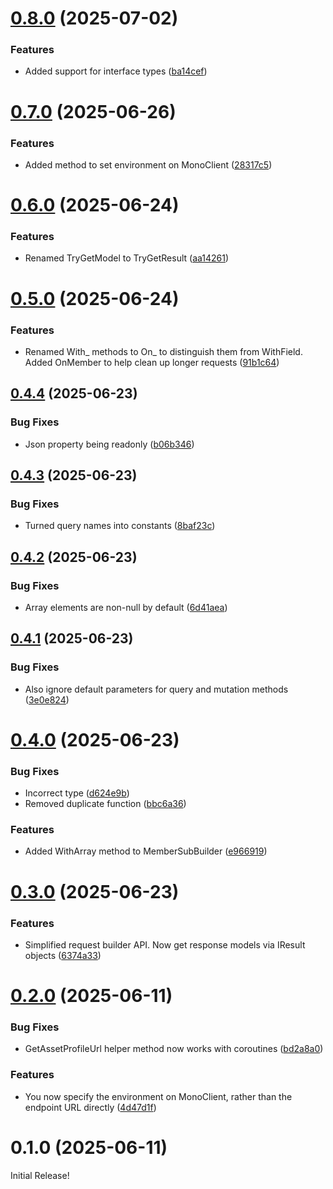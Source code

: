 # [0.8.0](https://github.com/futureversecom/sdk-unity-asset-register/compare/v0.7.0...v0.8.0) (2025-07-02)


### Features

* Added support for interface types ([ba14cef](https://github.com/futureversecom/sdk-unity-asset-register/commit/ba14cef71cfbb9ac7a8572d8a2befcd6513c80ec))



# [0.7.0](https://github.com/futureversecom/sdk-unity-asset-register/compare/v0.6.0...v0.7.0) (2025-06-26)


### Features

* Added method to set environment on MonoClient ([28317c5](https://github.com/futureversecom/sdk-unity-asset-register/commit/28317c5f264500242bc084e62f5f2b4033ca494f))



# [0.6.0](https://github.com/futureversecom/sdk-unity-asset-register/compare/v0.5.0...v0.6.0) (2025-06-24)


### Features

* Renamed TryGetModel to TryGetResult ([aa14261](https://github.com/futureversecom/sdk-unity-asset-register/commit/aa14261f71f1c7ed0eb55bb0e0003de260532020))



# [0.5.0](https://github.com/futureversecom/sdk-unity-asset-register/compare/v0.4.4...v0.5.0) (2025-06-24)


### Features

* Renamed With_ methods to On_ to distinguish them from WithField. Added OnMember to help clean up longer requests ([91b1c64](https://github.com/futureversecom/sdk-unity-asset-register/commit/91b1c646e258c1772f85ecad1719dda54f5fbd4f))



## [0.4.4](https://github.com/futureversecom/sdk-unity-asset-register/compare/v0.4.3...v0.4.4) (2025-06-23)


### Bug Fixes

* Json property being readonly ([b06b346](https://github.com/futureversecom/sdk-unity-asset-register/commit/b06b346c2bf9f6bb162dc61e35c4ae54ae4c19e4))



## [0.4.3](https://github.com/futureversecom/sdk-unity-asset-register/compare/v0.4.2...v0.4.3) (2025-06-23)


### Bug Fixes

* Turned query names into constants ([8baf23c](https://github.com/futureversecom/sdk-unity-asset-register/commit/8baf23ca120045dde3ba3854ec03873472cfe24b))



## [0.4.2](https://github.com/futureversecom/sdk-unity-asset-register/compare/v0.4.1...v0.4.2) (2025-06-23)


### Bug Fixes

* Array elements are non-null by default ([6d41aea](https://github.com/futureversecom/sdk-unity-asset-register/commit/6d41aea6dac5ecab10dd0b41d257dbc19844f8b7))



## [0.4.1](https://github.com/futureversecom/sdk-unity-asset-register/compare/v0.4.0...v0.4.1) (2025-06-23)


### Bug Fixes

* Also ignore default parameters for query and mutation methods ([3e0e824](https://github.com/futureversecom/sdk-unity-asset-register/commit/3e0e824caf62deb6e715c929b5aef4c6988d146f))



# [0.4.0](https://github.com/futureversecom/sdk-unity-asset-register/compare/v0.3.0...v0.4.0) (2025-06-23)


### Bug Fixes

* Incorrect type ([d624e9b](https://github.com/futureversecom/sdk-unity-asset-register/commit/d624e9b8b7c70e5732af9ed3de12cf2540770d41))
* Removed duplicate function ([bbc6a36](https://github.com/futureversecom/sdk-unity-asset-register/commit/bbc6a36a84f6c35478d9daf2f9c573051ffe27fb))


### Features

* Added WithArray method to MemberSubBuilder ([e966919](https://github.com/futureversecom/sdk-unity-asset-register/commit/e96691920dfd002d2a71655af47c03eaa35179a7))



# [0.3.0](https://github.com/futureversecom/sdk-unity-asset-register/compare/v0.2.0...v0.3.0) (2025-06-23)


### Features

* Simplified request builder API. Now get response models via IResult objects ([6374a33](https://github.com/futureversecom/sdk-unity-asset-register/commit/6374a33d4b170f4f50eec829654213eace691354))



# [0.2.0](https://github.com/futureversecom/sdk-unity-asset-register/compare/v0.1.0...v0.2.0) (2025-06-11)


### Bug Fixes

* GetAssetProfileUrl helper method now works with coroutines ([bd2a8a0](https://github.com/futureversecom/sdk-unity-asset-register/commit/bd2a8a0ad89e6d7854ba33afe14ded73890a8856))


### Features

* You now specify the environment on MonoClient, rather than the endpoint URL directly ([4d47d1f](https://github.com/futureversecom/sdk-unity-asset-register/commit/4d47d1f2a1e03d92857aefbe254c4197a679e07d))



# 0.1.0 (2025-06-11)

Initial Release!

